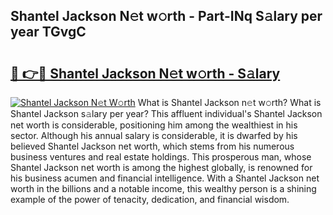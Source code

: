 ## Shantel Jackson N𝚎t w𝚘rth - Part-INq S𝚊lary per year TGvgC

# <h2><a href="http://gc55mdy.nevu.top/?p=Shantel+Jackson">🔗 👉🔴 Shantel Jackson N𝚎t w𝚘rth - S𝚊lary</a></h2>

[![Shantel Jackson N𝚎t W𝚘rth](https://i.imgur.com/Oavwk0R.jpeg)](http://gc55mdy.nevu.top/?p=Shantel+Jackson)
What is Shantel Jackson n𝚎t w𝚘rth? What is Shantel Jackson s𝚊lary per year?
This affluent individual's Shantel Jackson net worth is considerable, positioning him among the wealthiest in his sector. Although his annual salary is considerable, it is dwarfed by his believed Shantel Jackson net worth, which stems from his numerous business ventures and real estate holdings. This prosperous man, whose Shantel Jackson net worth is among the highest globally, is renowned for his business acumen and financial intelligence. With a Shantel Jackson net worth in the billions and a notable income, this wealthy person is a shining example of the power of tenacity, dedication, and financial wisdom.
